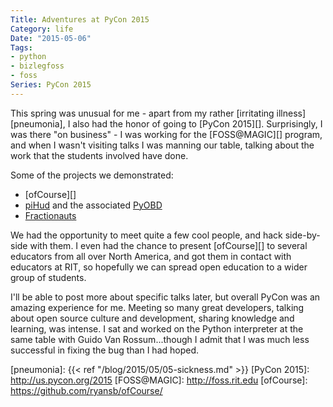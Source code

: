 ```yaml
---
Title: Adventures at PyCon 2015
Category: life
Date: "2015-05-06"
Tags:
- python
- bizlegfoss
- foss
Series: PyCon 2015
---
```


This spring was unusual for me - apart from my rather [irritating illness][pneumonia], I also had the honor of going to [PyCon 2015][].
Surprisingly, I was there "on business" - I was working for the [FOSS@MAGIC][] program, and when I wasn't visiting talks I was manning our table, talking about the work that the students involved have done.

Some of the projects we demonstrated:

- [ofCourse][]
- [piHud](https://github.com/brendanwhitfield/piHud) and the associated [PyOBD](https://github.com/brendanwhitfield/python-OBD)
- [Fractionauts](http://activities.sugarlabs.org/en-US/sugar/addon/4746/)

We had the opportunity to meet quite a few cool people, and hack side-by-side with them.
I even had the chance to present [ofCourse][] to several educators from all over North America, and got them in contact with educators at RIT, so hopefully we can spread open education to a wider group of students.

I'll be able to post more about specific talks later, but overall PyCon was an amazing experience for me.
Meeting so many great developers, talking about open source culture and development, sharing knowledge and learning, was intense.
I sat and worked on the Python interpreter at the same table with Guido Van Rossum...though I admit that I was much less successful in fixing the bug than I had hoped.

[pneumonia]: {{< ref "/blog/2015/05/05-sickness.md" >}}
[PyCon 2015]: http://us.pycon.org/2015
[FOSS@MAGIC]: http://foss.rit.edu
[ofCourse]: https://github.com/ryansb/ofCourse/
